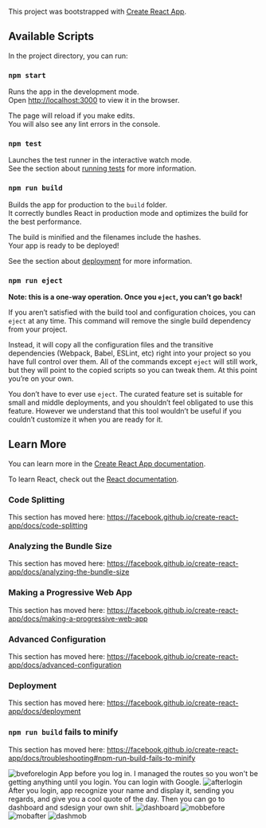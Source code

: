 This project was bootstrapped with [Create React App](https://github.com/facebook/create-react-app).

## Available Scripts

In the project directory, you can run:

### `npm start`

Runs the app in the development mode.<br />
Open [http://localhost:3000](http://localhost:3000) to view it in the browser.

The page will reload if you make edits.<br />
You will also see any lint errors in the console.

### `npm test`

Launches the test runner in the interactive watch mode.<br />
See the section about [running tests](https://facebook.github.io/create-react-app/docs/running-tests) for more information.

### `npm run build`

Builds the app for production to the `build` folder.<br />
It correctly bundles React in production mode and optimizes the build for the best performance.

The build is minified and the filenames include the hashes.<br />
Your app is ready to be deployed!

See the section about [deployment](https://facebook.github.io/create-react-app/docs/deployment) for more information.

### `npm run eject`

**Note: this is a one-way operation. Once you `eject`, you can’t go back!**

If you aren’t satisfied with the build tool and configuration choices, you can `eject` at any time. This command will remove the single build dependency from your project.

Instead, it will copy all the configuration files and the transitive dependencies (Webpack, Babel, ESLint, etc) right into your project so you have full control over them. All of the commands except `eject` will still work, but they will point to the copied scripts so you can tweak them. At this point you’re on your own.

You don’t have to ever use `eject`. The curated feature set is suitable for small and middle deployments, and you shouldn’t feel obligated to use this feature. However we understand that this tool wouldn’t be useful if you couldn’t customize it when you are ready for it.

## Learn More

You can learn more in the [Create React App documentation](https://facebook.github.io/create-react-app/docs/getting-started).

To learn React, check out the [React documentation](https://reactjs.org/).

### Code Splitting

This section has moved here: https://facebook.github.io/create-react-app/docs/code-splitting

### Analyzing the Bundle Size

This section has moved here: https://facebook.github.io/create-react-app/docs/analyzing-the-bundle-size

### Making a Progressive Web App

This section has moved here: https://facebook.github.io/create-react-app/docs/making-a-progressive-web-app

### Advanced Configuration

This section has moved here: https://facebook.github.io/create-react-app/docs/advanced-configuration

### Deployment

This section has moved here: https://facebook.github.io/create-react-app/docs/deployment

### `npm run build` fails to minify

This section has moved here: https://facebook.github.io/create-react-app/docs/troubleshooting#npm-run-build-fails-to-minify

![bveforelogin](https://user-images.githubusercontent.com/49531974/69218163-6eb7bf80-0b70-11ea-83e6-17f0a09a9f12.png)
App before you log in. I managed the routes so you won't be getting anything until you login. You can login with Google.
![afterlogin](https://user-images.githubusercontent.com/49531974/69218166-71b2b000-0b70-11ea-94df-bd37bdb31406.png)
After you login, app recognize your name and display it, sending you regards, and give you a cool quote of the day.
Then you can go to dashboard and sdesign your own shit.
![dashboard](https://user-images.githubusercontent.com/49531974/69218168-74150a00-0b70-11ea-984e-e15a3fc92421.png)
![mobbefore](https://user-images.githubusercontent.com/49531974/69218175-770ffa80-0b70-11ea-84f7-d8fefcbac6d0.png)
![mobafter](https://user-images.githubusercontent.com/49531974/69218180-78d9be00-0b70-11ea-9b9f-bc7957910442.png)
![dashmob](https://user-images.githubusercontent.com/49531974/69218185-7aa38180-0b70-11ea-82a7-83ba57b29920.png)

